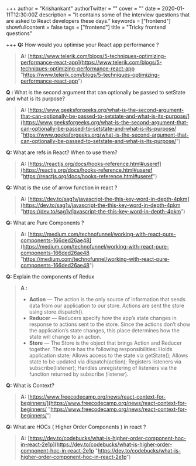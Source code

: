+++
author = "Krishankant"
authorTwitter = ""
cover = ""
date = 2020-01-11T12:30:00Z
description = "It contains some of the interview questions that are asked to React developers these days."
keywords = ["frontend"]
showfullcontent = false
tags = ["frontend"]
title = "Tricky frontend questions"

+++
**Q:** How would you optimise your React app performance ?

> **A:** [https://www.telerik.com/blogs/5-techniques-optimizing-performance-react-app](https://www.telerik.com/blogs/5-techniques-optimizing-performance-react-app "https://www.telerik.com/blogs/5-techniques-optimizing-performance-react-app")

**Q :** What is the second argument that can optionally be passed to setState and what is its purpose?

> **A:** [https://www.geeksforgeeks.org/what-is-the-second-argument-that-can-optionally-be-passed-to-setstate-and-what-is-its-purpose/](https://www.geeksforgeeks.org/what-is-the-second-argument-that-can-optionally-be-passed-to-setstate-and-what-is-its-purpose/ "https://www.geeksforgeeks.org/what-is-the-second-argument-that-can-optionally-be-passed-to-setstate-and-what-is-its-purpose/")

**Q:** What are refs in React? When to use them?

> **A:** [https://reactjs.org/docs/hooks-reference.html#useref](https://reactjs.org/docs/hooks-reference.html#useref "https://reactjs.org/docs/hooks-reference.html#useref")

**Q:** What is the use of arrow function in react ?

> **A:** [https://dev.to/sag1v/javascript-the-this-key-word-in-depth-4pkm](https://dev.to/sag1v/javascript-the-this-key-word-in-depth-4pkm "https://dev.to/sag1v/javascript-the-this-key-word-in-depth-4pkm")

**Q:** What are Pure Components ?

> **A:** [https://medium.com/technofunnel/working-with-react-pure-components-166ded26ae48](https://medium.com/technofunnel/working-with-react-pure-components-166ded26ae48 "https://medium.com/technofunnel/working-with-react-pure-components-166ded26ae48")

**Q:** Explain the components of Redux

> **A :**
>
> * **Action** — The action is the only source of information that sends data from our application to our store. Actions are sent the store using store.dispatch().
> * **Reducer** — Reducers specify how the app’s state changes in response to actions sent to the store. Since the actions don’t show the application’s state changes, this place determines how the state will change to an action.
> * **Store** — The Store is the object that brings Action and Reducer together. The store has the following responsibilities: Holds application state; Allows access to the state via getState(); Allows state to be updated via dispatch(action); Registers listeners via subscribe(listener); Handles unregistering of listeners via the function returned by subscribe (listener).

**Q:** What is Context?

> **A:** [https://www.freecodecamp.org/news/react-context-for-beginners/](https://www.freecodecamp.org/news/react-context-for-beginners/ "https://www.freecodecamp.org/news/react-context-for-beginners/")

**Q:** What are HOCs ( Higher Order Components ) in react ?

> **A:** [https://dev.to/codebucks/what-is-higher-order-component-hoc-in-react-2e1p](https://dev.to/codebucks/what-is-higher-order-component-hoc-in-react-2e1p "https://dev.to/codebucks/what-is-higher-order-component-hoc-in-react-2e1p")